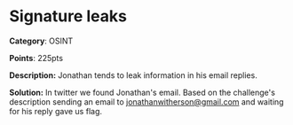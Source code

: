 # Signature leaks

**Category**: OSINT

**Points**: 225pts

**Description:** Jonathan tends to leak information in his email replies.

**Solution:**
In twitter we found Jonathan's email. Based on the challenge's description sending an email to jonathanwitherson@gmail.com and waiting for his reply gave us flag.

